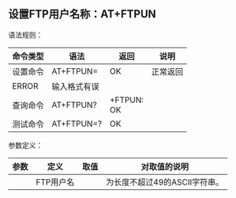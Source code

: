 ## 设置FTP用户名称：AT+FTPUN

语法规则：

| 命令类型 | 语法             | 返回                  | 说明     |
| -------- | ---------------- | --------------------- | -------- |
| 设置命令 | AT+FTPUN=<value> | OK                    | 正常返回 |
| ERROR    | 输入格式有误     |                       |          |
| 查询命令 | AT+FTPUN?        | +FTPUN:<value><br> OK |          |
| 测试命令 | AT+FTPUN=?       | OK                    |          |

 

参数定义：

| 参数    | 定义      | 取值 | 对取值的说明                  |
| ------- | --------- | ---- | ----------------------------- |
| <value> | FTP用户名 |      | 为长度不超过49的ASCII字符串。 |
